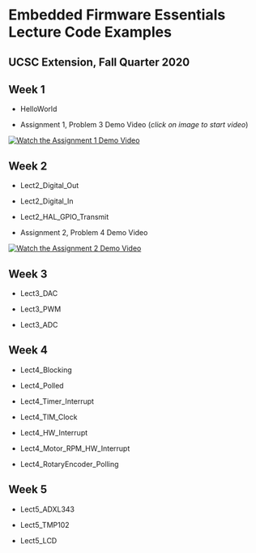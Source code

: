 # Embedded Firmware Essentials Lecture Code Examples
## UCSC Extension, Fall Quarter 2020

## Week 1

- HelloWorld

- Assignment 1, Problem 3 Demo Video (*click on image to start video*)

[![Watch the Assignment 1 Demo Video](https://i9.ytimg.com/vi/ND-I0l60MkY/mqdefault.jpg?sqp=CKST8PoF&rs=AOn4CLCOSDFx6WPQnekJlGHNcbGtDotmAQ)](https://youtu.be/ND-I0l60MkY)

## Week 2

- Lect2_Digital_Out

- Lect2_Digital_In

- Lect2_HAL_GPIO_Transmit

- Assignment 2, Problem 4 Demo Video

[![Watch the Assignment 2 Demo Video](https://i.ytimg.com/vi/evdr8Pq520Q/1.jpg?time=1536530948235)](https://youtu.be/evdr8Pq520Q)

## Week 3

- Lect3_DAC

- Lect3_PWM

- Lect3_ADC

## Week 4

- Lect4_Blocking

- Lect4_Polled

- Lect4_Timer_Interrupt

- Lect4_TIM_Clock

- Lect4_HW_Interrupt

- Lect4_Motor_RPM_HW_Interrupt

- Lect4_RotaryEncoder_Polling

## Week 5

- Lect5_ADXL343

- Lect5_TMP102

- Lect5_LCD
<!---
## Week 6

- Lect6_Flash_Demo

- Lect6_SerialInterrupt

- Lect6_ADXL345_Modular

## Week 7

- Lect7_GPIO_TIMER

- Lect7_ADC_PWM

- Lect7_Watchdog_Timer

## Week 8

- PPM_RX2
-->
